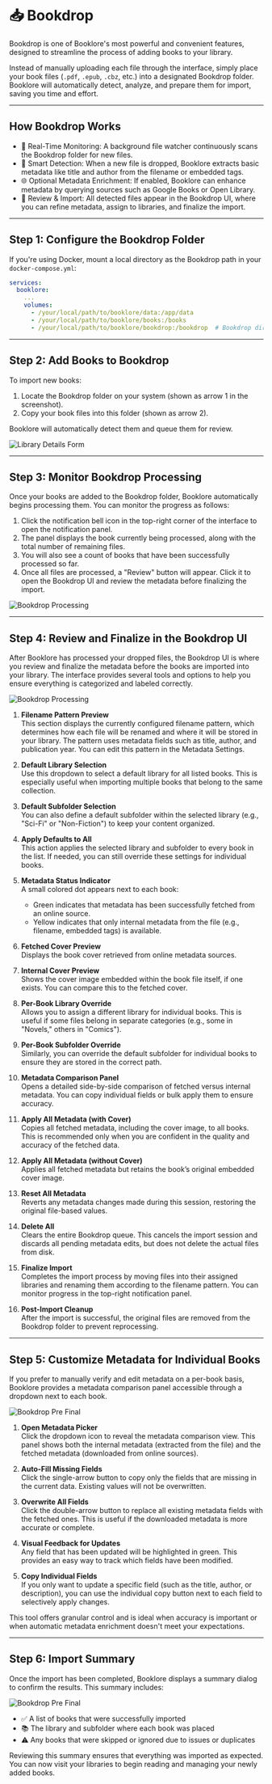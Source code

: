 # 📥 Bookdrop

Bookdrop is one of Booklore's most powerful and convenient features, designed to streamline the process of adding books to your library.

Instead of manually uploading each file through the interface, simply place your book files (`.pdf`, `.epub`, `.cbz`, etc.) into a designated Bookdrop folder. Booklore will automatically detect, analyze, and prepare them for import, saving you time and effort.

---

## How Bookdrop Works

- 📡 Real-Time Monitoring: A background file watcher continuously scans the Bookdrop folder for new files.
- 🧠 Smart Detection: When a new file is dropped, Booklore extracts basic metadata like title and author from the filename or embedded tags.
- 🌐 Optional Metadata Enrichment: If enabled, Booklore can enhance metadata by querying sources such as Google Books or Open Library.
- 📝 Review & Import: All detected files appear in the Bookdrop UI, where you can refine metadata, assign to libraries, and finalize the import.

---

## Step 1: Configure the Bookdrop Folder

If you're using Docker, mount a local directory as the Bookdrop path in your `docker-compose.yml`:

```yaml
services:
  booklore:
    ...
    volumes:
      - /your/local/path/to/booklore/data:/app/data
      - /your/local/path/to/booklore/books:/books
      - /your/local/path/to/booklore/bookdrop:/bookdrop  # Bookdrop directory
```

---

## Step 2: Add Books to Bookdrop

To import new books:

1. Locate the Bookdrop folder on your system (shown as arrow 1 in the screenshot).
2. Copy your book files into this folder (shown as arrow 2).

Booklore will automatically detect them and queue them for review.

![Library Details Form](/img/bookdrop/bookdrop-folder.jpg)

---

## Step 3: Monitor Bookdrop Processing

Once your books are added to the Bookdrop folder, Booklore automatically begins processing them. You can monitor the progress as follows:

1. Click the notification bell icon in the top-right corner of the interface to open the notification panel.
2. The panel displays the book currently being processed, along with the total number of remaining files.
3. You will also see a count of books that have been successfully processed so far.
4. Once all files are processed, a "Review" button will appear. Click it to open the Bookdrop UI and review the metadata before finalizing the import.

![Bookdrop Processing](/img/bookdrop/bookdrop-progress.jpg)

---

## Step 4: Review and Finalize in the Bookdrop UI

After Booklore has processed your dropped files, the Bookdrop UI is where you review and finalize the metadata before the books are imported into your library. The interface provides several tools and options to help you ensure everything is categorized and labeled correctly.

![Bookdrop Processing](/img/bookdrop/bookdrop-pre.jpg)

1. **Filename Pattern Preview**  
   This section displays the currently configured filename pattern, which determines how each file will be renamed and where it will be stored in your library. The pattern uses metadata fields such as title, author, and publication year. You can edit this pattern in the Metadata Settings.

2. **Default Library Selection**  
   Use this dropdown to select a default library for all listed books. This is especially useful when importing multiple books that belong to the same collection.

3. **Default Subfolder Selection**  
   You can also define a default subfolder within the selected library (e.g., "Sci-Fi" or "Non-Fiction") to keep your content organized.

4. **Apply Defaults to All**  
   This action applies the selected library and subfolder to every book in the list. If needed, you can still override these settings for individual books.

5. **Metadata Status Indicator**  
   A small colored dot appears next to each book:
   - Green indicates that metadata has been successfully fetched from an online source.
   - Yellow indicates that only internal metadata from the file (e.g., filename, embedded tags) is available.

6. **Fetched Cover Preview**  
   Displays the book cover retrieved from online metadata sources.

7. **Internal Cover Preview**  
   Shows the cover image embedded within the book file itself, if one exists. You can compare this to the fetched cover.

8. **Per-Book Library Override**  
   Allows you to assign a different library for individual books. This is useful if some files belong in separate categories (e.g., some in "Novels," others in "Comics").

9. **Per-Book Subfolder Override**  
   Similarly, you can override the default subfolder for individual books to ensure they are stored in the correct path.

10. **Metadata Comparison Panel**  
    Opens a detailed side-by-side comparison of fetched versus internal metadata. You can copy individual fields or bulk apply them to ensure accuracy.

11. **Apply All Metadata (with Cover)**  
    Copies all fetched metadata, including the cover image, to all books. This is recommended only when you are confident in the quality and accuracy of the fetched data.

12. **Apply All Metadata (without Cover)**  
    Applies all fetched metadata but retains the book’s original embedded cover image.

13. **Reset All Metadata**  
    Reverts any metadata changes made during this session, restoring the original file-based values.

14. **Delete All**  
    Clears the entire Bookdrop queue. This cancels the import session and discards all pending metadata edits, but does not delete the actual files from disk.

15. **Finalize Import**  
    Completes the import process by moving files into their assigned libraries and renaming them according to the filename pattern. You can monitor progress in the top-right notification panel.

16. **Post-Import Cleanup**  
    After the import is successful, the original files are removed from the Bookdrop folder to prevent reprocessing.

---

## Step 5: Customize Metadata for Individual Books

If you prefer to manually verify and edit metadata on a per-book basis, Booklore provides a metadata comparison panel accessible through a dropdown next to each book.

![Bookdrop Pre Final](/img/bookdrop/bookdrop-dropdown.jpg)

1. **Open Metadata Picker**  
   Click the dropdown icon to reveal the metadata comparison view. This panel shows both the internal metadata (extracted from the file) and the fetched metadata (downloaded from online sources).

2. **Auto-Fill Missing Fields**  
   Click the single-arrow button to copy only the fields that are missing in the current data. Existing values will not be overwritten.

3. **Overwrite All Fields**  
   Click the double-arrow button to replace all existing metadata fields with the fetched ones. This is useful if the downloaded metadata is more accurate or complete.

4. **Visual Feedback for Updates**  
   Any field that has been updated will be highlighted in green. This provides an easy way to track which fields have been modified.

5. **Copy Individual Fields**  
   If you only want to update a specific field (such as the title, author, or description), you can use the individual copy button next to each field to selectively apply changes.

This tool offers granular control and is ideal when accuracy is important or when automatic metadata enrichment doesn't meet your expectations.

---

## Step 6: Import Summary

Once the import has been completed, Booklore displays a summary dialog to confirm the results. This summary includes:

![Bookdrop Pre Final](/img/bookdrop/bookdrop-summary.jpg)

- ✅ A list of books that were successfully imported
- 📚 The library and subfolder where each book was placed
- ⚠️ Any books that were skipped or ignored due to issues or duplicates

Reviewing this summary ensures that everything was imported as expected. You can now visit your libraries to begin reading and managing your newly added books.
